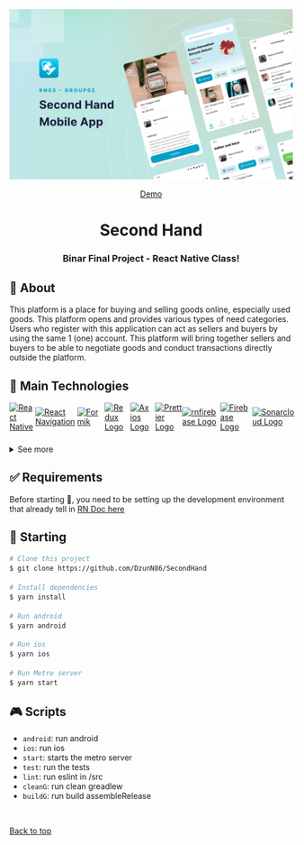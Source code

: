 <div align="center" id="top">
  <img src="https://raw.githubusercontent.com/DzunN86/SecondHand/development/Cover.png" width="900" alt="Second Hand" />

  <a href="https://profile-readme-generator.com">Demo</a>
</div>

<div align="center">
  <h1>Second Hand</h1>
  <h3>Binar Final Project - React Native Class!</h3>
</div>

## :dart: About ##

This platform is a place for buying and selling goods online, especially used goods. This platform opens and provides various types of need categories. Users who register with this application can act as sellers and buyers by using the same 1 (one) account. This platform will bring together sellers and buyers to be able to negotiate goods and conduct transactions directly outside the platform.


## :rocket: Main Technologies ##

<div style="display: flex; justify-content: space-between; align-items: center;">
<a href="https://reactnative.dev/">
  <img width="50" title="React Native" alt="React Native" src="https://d33wubrfki0l68.cloudfront.net/554c3b0e09cf167f0281fda839a5433f2040b349/ecfc9/img/header_logo.svg">
</a> &#xa0; &#xa0;

<a href="https://reactnavigation.org/">
  <img width="55" title="React Navigation" alt="React Navigation" src="https://reactnavigation.org/img/spiro.svg">
</a> &#xa0; &#xa0;

<a href="https://formik.org/">
  <img width="70" title="Formik" alt="Formik" src="https://user-images.githubusercontent.com/4060187/61057426-4e5a4600-a3c3-11e9-9114-630743e05814.png">
</a> &#xa0; &#xa0;

<a href="https://redux.js.org/">
  <img width="55" title="Redux" alt="Redux Logo" src="https://d33wubrfki0l68.cloudfront.net/0834d0215db51e91525a25acf97433051f280f2f/c30f5/img/redux.svg">
</a> &#xa0; &#xa0;

<a href="https://axios-http.com/">
  <img  width="100" title="Axios" alt="Axios Logo" src="https://axios-http.com/assets/logo.svg">
</a> &#xa0; &#xa0;

<a href="https://eslint.org">
  <img  width="50" title="Eslint" alt="Eslint Logo" src="https://raw.githubusercontent.com/github/explore/80688e429a7d4ef2fca1e82350fe8e3517d3494d/topics/eslint/eslint.png">
</a> &#xa0; &#xa0;

<a href="https://prettier.io">
  <img width="50" title="Prettier" alt="Prettier Logo" src="https://prettier.io/icon.png">
</a>

<a href="https://rnfirebase.io/">
  <img width="50" title="rnfirebase" alt="rnfirebase Logo" src="https://static.invertase.io/assets/React-Native-Firebase.svg">
</a>

<a href="https://firebase.google.com/?hl=id">
  <img width="50" title="Firebase" alt="Firebase Logo" src="https://www.gstatic.com/devrel-devsite/prod/vdb149cdc08c87ab249cdebfec6395e8f073056d752ca9c2d285d3b8426fcfa32/firebase/images/touchicon-180.png">
</a>

<a href="https://sonarcloud.io/">
  <img width="50" title="Sonarcloud" alt="Sonarcloud Logo" src="https://pbs.twimg.com/profile_images/955394530806829056/LC7DAYM3_400x400.jpg">
</a>
</div>

###

<details>
  <summary>See more</summary>

  ###

  * [React Native Vector Icon](https://github.com/oblador/react-native-vector-icons)
  * [React native Push Notification](https://github.com/zo0r/react-native-push-notification)
  * [React Native Element](https://reactnativeelements.com/)
  * [Async Storage](https://react-native-async-storage.github.io/async-storage/)
  * [LinearGradient](https://github.com/react-native-linear-gradient/react-native-linear-gradient)

</details>

## :white_check_mark: Requirements ##

Before starting :checkered_flag:, you need to be setting up the development environment that already tell in [RN Doc here](https://reactnative.dev/docs/environment-setup)

## :checkered_flag: Starting ##

```bash
# Clone this project
$ git clone https://github.com/DzunN86/SecondHand

# Install dependencies
$ yarn install

# Run android
$ yarn android

# Run ios
$ yarn ios

# Run Metro server
$ yarn start

```

## :video_game: Scripts

- `android`: run android
- `ios`: run ios
- `start`: starts the metro server
- `test`: run the tests
- `lint`: run eslint in /src
- `cleanG`: run clean greadlew
- `buildG`: run build assembleRelease

&#xa0;

<a href="#top">Back to top</a>
